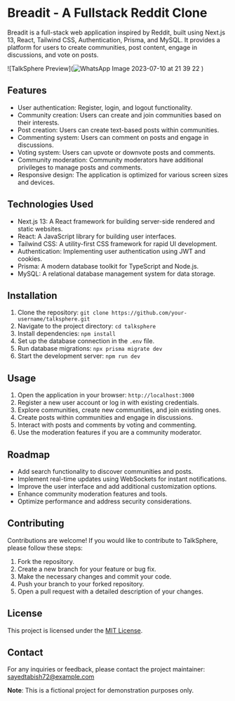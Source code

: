 # Breadit - A Fullstack Reddit Clone

Breadit is a full-stack web application inspired by Reddit, built using Next.js 13, React, Tailwind CSS, Authentication, Prisma, and MySQL. It provides a platform for users to create communities, post content, engage in discussions, and vote on posts.

![TalkSphere Preview](![WhatsApp Image 2023-07-10 at 21 39 22](https://github.com/SayedTabish72/talksphere-fullstack-reddit-clone/assets/93794214/727a6568-fe6a-4aa2-a34c-4738d4a05b95)
)

## Features

- User authentication: Register, login, and logout functionality.
- Community creation: Users can create and join communities based on their interests.
- Post creation: Users can create text-based posts within communities.
- Commenting system: Users can comment on posts and engage in discussions.
- Voting system: Users can upvote or downvote posts and comments.
- Community moderation: Community moderators have additional privileges to manage posts and comments.
- Responsive design: The application is optimized for various screen sizes and devices.

## Technologies Used

- Next.js 13: A React framework for building server-side rendered and static websites.
- React: A JavaScript library for building user interfaces.
- Tailwind CSS: A utility-first CSS framework for rapid UI development.
- Authentication: Implementing user authentication using JWT and cookies.
- Prisma: A modern database toolkit for TypeScript and Node.js.
- MySQL: A relational database management system for data storage.

## Installation

1. Clone the repository: `git clone https://github.com/your-username/talksphere.git`
2. Navigate to the project directory: `cd talksphere`
3. Install dependencies: `npm install`
4. Set up the database connection in the `.env` file.
5. Run database migrations: `npx prisma migrate dev`
6. Start the development server: `npm run dev`

## Usage

1. Open the application in your browser: `http://localhost:3000`
2. Register a new user account or log in with existing credentials.
3. Explore communities, create new communities, and join existing ones.
4. Create posts within communities and engage in discussions.
5. Interact with posts and comments by voting and commenting.
6. Use the moderation features if you are a community moderator.

## Roadmap

- Add search functionality to discover communities and posts.
- Implement real-time updates using WebSockets for instant notifications.
- Improve the user interface and add additional customization options.
- Enhance community moderation features and tools.
- Optimize performance and address security considerations.

## Contributing

Contributions are welcome! If you would like to contribute to TalkSphere, please follow these steps:

1. Fork the repository.
2. Create a new branch for your feature or bug fix.
3. Make the necessary changes and commit your code.
4. Push your branch to your forked repository.
5. Open a pull request with a detailed description of your changes.

## License

This project is licensed under the [MIT License](LICENSE).

## Contact

For any inquiries or feedback, please contact the project maintainer: sayedtabish72@example.com

**Note**: This is a fictional project for demonstration purposes only.
